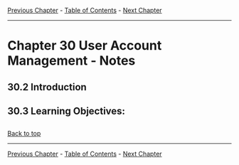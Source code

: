 [Previous Chapter](../Ch29-containers/notes_Ch29.md) - [Table of Contents](../README.md#table-of-contents) - [Next Chapter](../Ch31-gm/notes_Ch31.md)

---

# Chapter 30 User Account Management - Notes

## 30.2 Introduction


## 30.3 Learning Objectives:



##

[Back to top](#)

---

[Previous Chapter](../Ch29-containers/notes_Ch29.md) - [Table of Contents](../README.md#table-of-contents) - [Next Chapter](../Ch31-gm/notes_Ch31.md)

